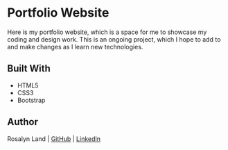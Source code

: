 # Portfolio Website

Here is my portfolio website, which is a space for me to showcase my coding and design work. This is an ongoing project, which I hope to add to and make changes as I learn new technologies.

## Built With

- HTML5
- CSS3
- Bootstrap

## Author

Rosalyn Land | [GitHub](https://github.com/Rosa-lyn) | [LinkedIn](https://linkedin.com/in/rosalynland)
